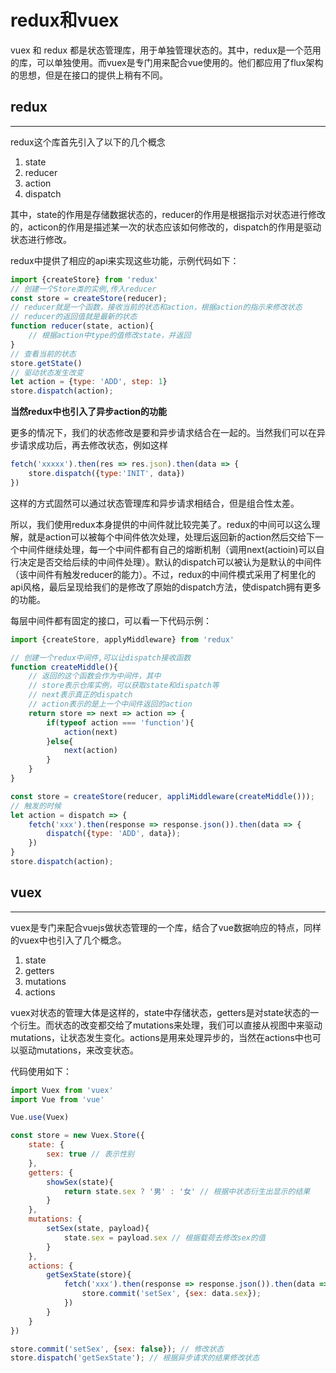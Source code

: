 # redux和vuex

vuex 和 redux 都是状态管理库，用于单独管理状态的。其中，redux是一个范用的库，可以单独使用。而vuex是专门用来配合vue使用的。他们都应用了flux架构的思想，但是在接口的提供上稍有不同。

## redux

----

redux这个库首先引入了以下的几个概念

1. state
2. reducer
3. action
4. dispatch

其中，state的作用是存储数据状态的，reducer的作用是根据指示对状态进行修改的，acticon的作用是描述某一次的状态应该如何修改的，dispatch的作用是驱动状态进行修改。

redux中提供了相应的api来实现这些功能，示例代码如下：

```js
import {createStore} from 'redux'
// 创建一个Store类的实例,传入reducer
const store = createStore(reducer);
// reducer就是一个函数，接收当前的状态和action，根据action的指示来修改状态
// reducer的返回值就是最新的状态
function reducer(state, action){
	// 根据action中type的值修改state，并返回
}
// 查看当前的状态
store.getState()
// 驱动状态发生改变
let action = {type: 'ADD', step: 1}
store.dispatch(action);
```

**当然redux中也引入了异步action的功能**

更多的情况下，我们的状态修改是要和异步请求结合在一起的。当然我们可以在异步请求成功后，再去修改状态，例如这样

```js
fetch('xxxxx').then(res => res.json).then(data => {
	store.dispatch({type:'INIT', data})
})
```

这样的方式固然可以通过状态管理库和异步请求相结合，但是组合性太差。

所以，我们使用redux本身提供的中间件就比较完美了。redux的中间可以这么理解，就是action可以被每个中间件依次处理，处理后返回新的action然后交给下一个中间件继续处理，每一个中间件都有自己的熔断机制（调用next(actioin)可以自行决定是否交给后续的中间件处理）。默认的dispatch可以被认为是默认的中间件（该中间件有触发reducer的能力）。不过，redux的中间件模式采用了柯里化的api风格，最后呈现给我们的是修改了原始的dispatch方法，使dispatch拥有更多的功能。

每层中间件都有固定的接口，可以看一下代码示例：

```js
import {createStore, applyMiddleware} from 'redux'

// 创建一个redux中间件,可以让dispatch接收函数 
function createMiddle(){
	// 返回的这个函数会作为中间件，其中
    // store表示仓库实例，可以获取state和dispatch等
    // next表示真正的dispatch
    // action表示的是上一个中间件返回的action
	return store => next => action => {
    	if(typeof action === 'function'){
        	action(next)
        }else{
        	next(action)
        }
    }
}

const store = createStore(reducer, appliMiddleware(createMiddle()));
// 触发的时候
let action = dispatch => {
	fetch('xxx').then(response => response.json()).then(data => {
    	dispatch({type: 'ADD', data});
    })
}
store.dispatch(action);
```

## vuex

---

vuex是专门来配合vuejs做状态管理的一个库，结合了vue数据响应的特点，同样的vuex中也引入了几个概念。

1. state
2. getters
3. mutations
4. actions

vuex对状态的管理大体是这样的，state中存储状态，getters是对state状态的一个衍生。而状态的改变都交给了mutations来处理，我们可以直接从视图中来驱动mutations，让状态发生变化。actions是用来处理异步的，当然在actions中也可以驱动mutations，来改变状态。

代码使用如下：

```js
import Vuex from 'vuex'
import Vue from 'vue'

Vue.use(Vuex)

const store = new Vuex.Store({
	state: {
    	sex: true // 表示性别
    },
    getters: {
    	showSex(state){
        	return state.sex ? '男' : '女' // 根据中状态衍生出显示的结果
        }
    },
    mutations: {
    	setSex(state, payload){
        	state.sex = payload.sex // 根据载荷去修改sex的值
        }
    },
    actions: {
    	getSexState(store){
        	fetch('xxx').then(response => response.json()).then(data => {
            	store.commit('setSex', {sex: data.sex});
            })
        }
    }
})

store.commit('setSex', {sex: false}); // 修改状态
store.dispatch('getSexState'); // 根据异步请求的结果修改状态
```
